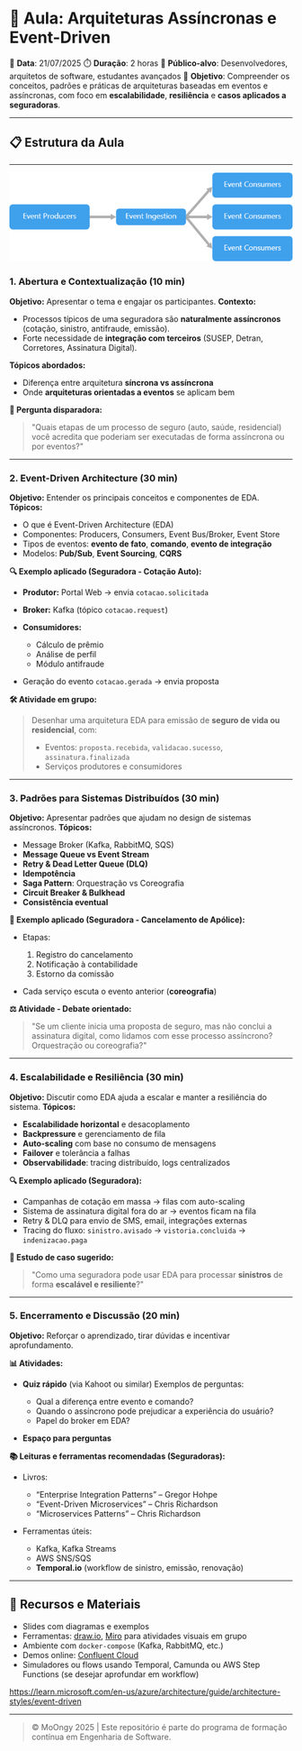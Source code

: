 # 🧠 Aula: Arquiteturas Assíncronas e Event-Driven

📅 **Data**: 21/07/2025
⏱️ **Duração**: 2 horas
🎯 **Público-alvo**: Desenvolvedores, arquitetos de software, estudantes avançados
📌 **Objetivo**: Compreender os conceitos, padrões e práticas de arquiteturas baseadas em eventos e assíncronas, com foco em **escalabilidade**, **resiliência** e **casos aplicados a seguradoras**.

---

## 📋 Estrutura da Aula

---

![alt text](/Documentação/Imagens/Events.png)

### 1. Abertura e Contextualização (10 min)

**Objetivo:** Apresentar o tema e engajar os participantes.
**Contexto:**

* Processos típicos de uma seguradora são **naturalmente assíncronos** (cotação, sinistro, antifraude, emissão).
* Forte necessidade de **integração com terceiros** (SUSEP, Detran, Corretores, Assinatura Digital).

**Tópicos abordados:**

* Diferença entre arquitetura **síncrona vs assíncrona**
* Onde **arquiteturas orientadas a eventos** se aplicam bem

**🎯 Pergunta disparadora:**

> "Quais etapas de um processo de seguro (auto, saúde, residencial) você acredita que poderiam ser executadas de forma assíncrona ou por eventos?"

---

### 2. Event-Driven Architecture (30 min)

**Objetivo:** Entender os principais conceitos e componentes de EDA.
**Tópicos:**

* O que é Event-Driven Architecture (EDA)
* Componentes: Producers, Consumers, Event Bus/Broker, Event Store
* Tipos de eventos: **evento de fato**, **comando**, **evento de integração**
* Modelos: **Pub/Sub**, **Event Sourcing**, **CQRS**

**🔍 Exemplo aplicado (Seguradora - Cotação Auto):**

* **Produtor:** Portal Web → envia `cotacao.solicitada`
* **Broker:** Kafka (tópico `cotacao.request`)
* **Consumidores:**

  * Cálculo de prêmio
  * Análise de perfil
  * Módulo antifraude
* Geração do evento `cotacao.gerada` → envia proposta

**🛠️ Atividade em grupo:**

> Desenhar uma arquitetura EDA para emissão de **seguro de vida ou residencial**, com:
>
> * Eventos: `proposta.recebida`, `validacao.sucesso`, `assinatura.finalizada`
> * Serviços produtores e consumidores

---

### 3. Padrões para Sistemas Distribuídos (30 min)

**Objetivo:** Apresentar padrões que ajudam no design de sistemas assíncronos.
**Tópicos:**

* Message Broker (Kafka, RabbitMQ, SQS)
* **Message Queue vs Event Stream**
* **Retry & Dead Letter Queue (DLQ)**
* **Idempotência**
* **Saga Pattern**: Orquestração vs Coreografia
* **Circuit Breaker & Bulkhead**
* **Consistência eventual**

**📘 Exemplo aplicado (Seguradora - Cancelamento de Apólice):**

* Etapas:

  1. Registro do cancelamento
  2. Notificação à contabilidade
  3. Estorno da comissão
* Cada serviço escuta o evento anterior (**coreografia**)

**⚖️ Atividade - Debate orientado:**

> "Se um cliente inicia uma proposta de seguro, mas não conclui a assinatura digital, como lidamos com esse processo assíncrono? Orquestração ou coreografia?"

---

### 4. Escalabilidade e Resiliência (30 min)

**Objetivo:** Discutir como EDA ajuda a escalar e manter a resiliência do sistema.
**Tópicos:**

* **Escalabilidade horizontal** e desacoplamento
* **Backpressure** e gerenciamento de fila
* **Auto-scaling** com base no consumo de mensagens
* **Failover** e tolerância a falhas
* **Observabilidade**: tracing distribuído, logs centralizados

**🔍 Exemplo aplicado (Seguradora):**

* Campanhas de cotação em massa → filas com auto-scaling
* Sistema de assinatura digital fora do ar → eventos ficam na fila
* Retry & DLQ para envio de SMS, email, integrações externas
* Tracing do fluxo: `sinistro.avisado` → `vistoria.concluida` → `indenizacao.paga`

**🧪 Estudo de caso sugerido:**

> "Como uma seguradora pode usar EDA para processar **sinistros** de forma **escalável e resiliente**?"

---

### 5. Encerramento e Discussão (20 min)

**Objetivo:** Reforçar o aprendizado, tirar dúvidas e incentivar aprofundamento.

**📊 Atividades:**

* **Quiz rápido** (via Kahoot ou similar)
  Exemplos de perguntas:

  * Qual a diferença entre evento e comando?
  * Quando o assíncrono pode prejudicar a experiência do usuário?
  * Papel do broker em EDA?

* **Espaço para perguntas**

**📚 Leituras e ferramentas recomendadas (Seguradoras):**

* Livros:

  * “Enterprise Integration Patterns” – Gregor Hohpe
  * “Event-Driven Microservices” – Chris Richardson
  * “Microservices Patterns” – Chris Richardson

* Ferramentas úteis:

  * Kafka, Kafka Streams
  * AWS SNS/SQS
  * **Temporal.io** (workflow de sinistro, emissão, renovação)

---

## 🧰 Recursos e Materiais

* Slides com diagramas e exemplos
* Ferramentas: [draw.io](https://draw.io), [Miro](https://miro.com) para atividades visuais em grupo
* Ambiente com `docker-compose` (Kafka, RabbitMQ, etc.)
* Demos online: [Confluent Cloud](https://developer.confluent.io/)
* Simuladores ou flows usando Temporal, Camunda ou AWS Step Functions (se desejar aprofundar em workflow)


https://learn.microsoft.com/en-us/azure/architecture/guide/architecture-styles/event-driven



---
> © MoOngy 2025 | Este repositório é parte do programa de formação contínua em Engenharia de Software.

